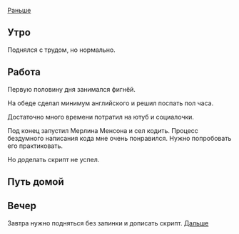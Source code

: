 [Раньше](2021.02.03.md)  
## Утро
Поднялся с трудом, но нормально.
## Работа
Первую половину дня занимался фигнёй.

На обеде сделал минимум английского и решил поспать пол часа.

Достаточно много времени потратил на ютуб и социалочки.

Под конец запустил Мерлина Менсона и сел кодить. Процесс бездумного написания кода мне очень понравился. Нужно попробовать его практиковать.

Но доделать скрипт не успел.
## Путь домой
## Вечер
Завтра нужно подняться без запинки и дописать скрипт.
[Дальше](2021.02.05.md)

